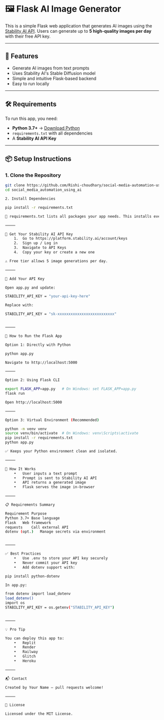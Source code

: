 

# 🖼️ Flask AI Image Generator

This is a simple Flask web application that generates AI images using the [Stability AI API](https://platform.stability.ai). Users can generate up to **5 high-quality images per day** with their free API key.

---

## 🚀 Features

- Generate AI images from text prompts  
- Uses Stability AI's Stable Diffusion model  
- Simple and intuitive Flask-based backend  
- Easy to run locally  

---

## 🛠️ Requirements

To run this app, you need:

- **Python 3.7+** → [Download Python](https://www.python.org/downloads/)  
- `requirements.txt` with all dependencies  
- A **Stability AI API Key**

---

## 📦 Setup Instructions

### 1. Clone the Repository

```bash
git clone https://github.com/Rishi-choudhary/social-media-automation-using-AI.git
cd social_media_automation_using_ai

2. Install Dependencies

pip install -r requirements.txt

🧠 requirements.txt lists all packages your app needs. This installs everything.

⸻

🔑 Get Your Stability AI API Key
	1.	Go to https://platform.stability.ai/account/keys
	2.	Sign up / Log in
	3.	Navigate to API Keys
	4.	Copy your key or create a new one

⚠️ Free tier allows 5 image generations per day.

⸻

🧠 Add Your API Key

Open app.py and update:

STABILITY_API_KEY = "your-api-key-here"

Replace with:

STABILITY_API_KEY = "sk-xxxxxxxxxxxxxxxxxxxxxxxxxx"


⸻

🏃 How to Run the Flask App

Option 1: Directly with Python

python app.py

Navigate to http://localhost:5000

⸻

Option 2: Using Flask CLI

export FLASK_APP=app.py   # On Windows: set FLASK_APP=app.py
flask run

Open http://localhost:5000

⸻

Option 3: Virtual Environment (Recommended)

python -m venv venv
source venv/bin/activate  # On Windows: venv\Scripts\activate
pip install -r requirements.txt
python app.py

✅ Keeps your Python environment clean and isolated.

⸻

🧰 How It Works
	•	User inputs a text prompt
	•	Prompt is sent to Stability AI API
	•	API returns a generated image
	•	Flask serves the image in-browser

⸻

📋 Requirements Summary

Requirement	Purpose
Python 3.7+	Base language
Flask	Web framework
requests	Call external API
dotenv (opt.)	Manage secrets via environment


⸻

✅ Best Practices
	•	Use .env to store your API key securely
	•	Never commit your API key
	•	Add dotenv support with:

pip install python-dotenv

In app.py:

from dotenv import load_dotenv
load_dotenv()
import os
STABILITY_API_KEY = os.getenv("STABILITY_API_KEY")


⸻

💡 Pro Tip

You can deploy this app to:
	•	Replit
	•	Render
	•	Railway
	•	Glitch
	•	Heroku

⸻

📬 Contact

Created by Your Name — pull requests welcome!

⸻

📄 License

Licensed under the MIT License.


